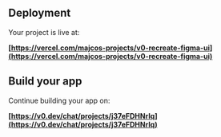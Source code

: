 ## Deployment

Your project is live at:

**[https://vercel.com/majcos-projects/v0-recreate-figma-ui](https://vercel.com/majcos-projects/v0-recreate-figma-ui)**

## Build your app

Continue building your app on:

**[https://v0.dev/chat/projects/j37eFDHNrIq](https://v0.dev/chat/projects/j37eFDHNrIq)**

